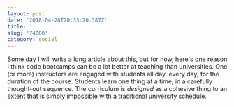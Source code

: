 ```yaml
---
layout: post
date: '2018-04-28T20:33:20.387Z'
title: ''
slug: '74000'
category: social
---
```

Some day I will write a long article about this, but for now, here&#39;s one reason I think code bootcamps can be a lot better at teaching than universities. One (or more) instructors are engaged with students all day, every day, for the duration of the course. Students learn one thing at a time, in a carefully thought-out sequence. The curriculum is *designed* as a cohesive thing to an extent that is simply impossible with a traditional university schedule.
